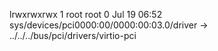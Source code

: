 lrwxrwxrwx 1 root root 0 Jul 19 06:52 sys/devices/pci0000:00/0000:00:03.0/driver -> ../../../bus/pci/drivers/virtio-pci
